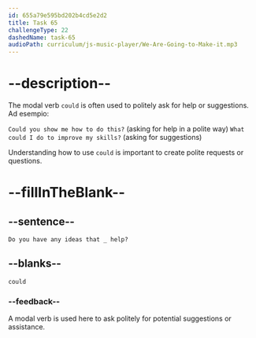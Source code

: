 ```yaml
---
id: 655a79e595bd202b4cd5e2d2
title: Task 65
challengeType: 22
dashedName: task-65
audioPath: curriculum/js-music-player/We-Are-Going-to-Make-it.mp3
---
```


<!--
AUDIO REFERENCE: 
Jake: Do you have any ideas that could help?
-->

# --description--

The modal verb `could` is often used to politely ask for help or suggestions. Ad esempio:

`Could you show me how to do this?` (asking for help in a polite way) `What could I do to improve my skills?` (asking for suggestions)

Understanding how to use `could` is important to create polite requests or questions.

# --fillInTheBlank--

## --sentence--

`Do you have any ideas that _ help?`

## --blanks--

`could`

### --feedback--

A modal verb is used here to ask politely for potential suggestions or assistance.
